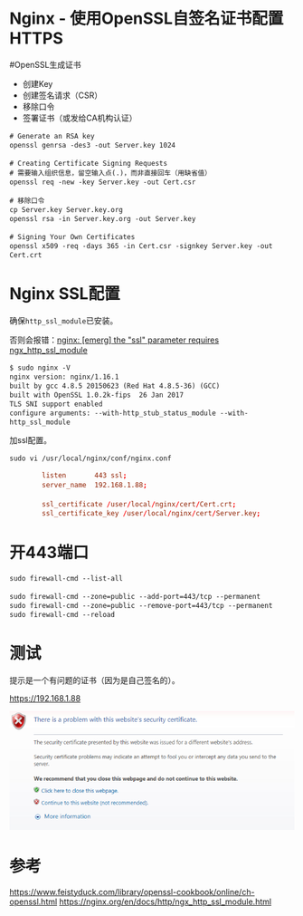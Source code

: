 Nginx - 使用OpenSSL自签名证书配置HTTPS
===
#OpenSSL生成证书
* 创建Key
* 创建签名请求（CSR）
* 移除口令
* 签署证书（或发给CA机构认证）
```
# Generate an RSA key
openssl genrsa -des3 -out Server.key 1024

# Creating Certificate Signing Requests
# 需要输入组织信息，留空输入点(.)，而非直接回车（用缺省值）
openssl req -new -key Server.key -out Cert.csr

# 移除口令
cp Server.key Server.key.org
openssl rsa -in Server.key.org -out Server.key

# Signing Your Own Certificates
openssl x509 -req -days 365 -in Cert.csr -signkey Server.key -out Cert.crt
```

# Nginx SSL配置
确保`http_ssl_module`已安装。

否则会报错：[nginx: [emerg] the "ssl" parameter requires ngx_http_ssl_module]()

```
$ sudo nginx -V
nginx version: nginx/1.16.1
built by gcc 4.8.5 20150623 (Red Hat 4.8.5-36) (GCC)
built with OpenSSL 1.0.2k-fips  26 Jan 2017
TLS SNI support enabled
configure arguments: --with-http_stub_status_module --with-http_ssl_module
```

加ssl配置。

```
sudo vi /usr/local/nginx/conf/nginx.conf
```
```conf
        listen       443 ssl;
        server_name  192.168.1.88;

        ssl_certificate /user/local/nginx/cert/Cert.crt;
        ssl_certificate_key /user/local/nginx/cert/Server.key;
```
# 开443端口
```
sudo firewall-cmd --list-all

sudo firewall-cmd --zone=public --add-port=443/tcp --permanent
sudo firewall-cmd --zone=public --remove-port=443/tcp --permanent
sudo firewall-cmd --reload
```
# 测试

提示是一个有问题的证书（因为是自己签名的）。

https://192.168.1.88

![](assets/Nginx_SSL.PNG)

# 参考

https://www.feistyduck.com/library/openssl-cookbook/online/ch-openssl.html
https://nginx.org/en/docs/http/ngx_http_ssl_module.html

